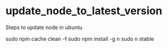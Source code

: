 # update_node_to_latest_version
Steps to update node in ubuntu

sudo npm cache clean -f
sudo npm install -g n
sudo n stable
